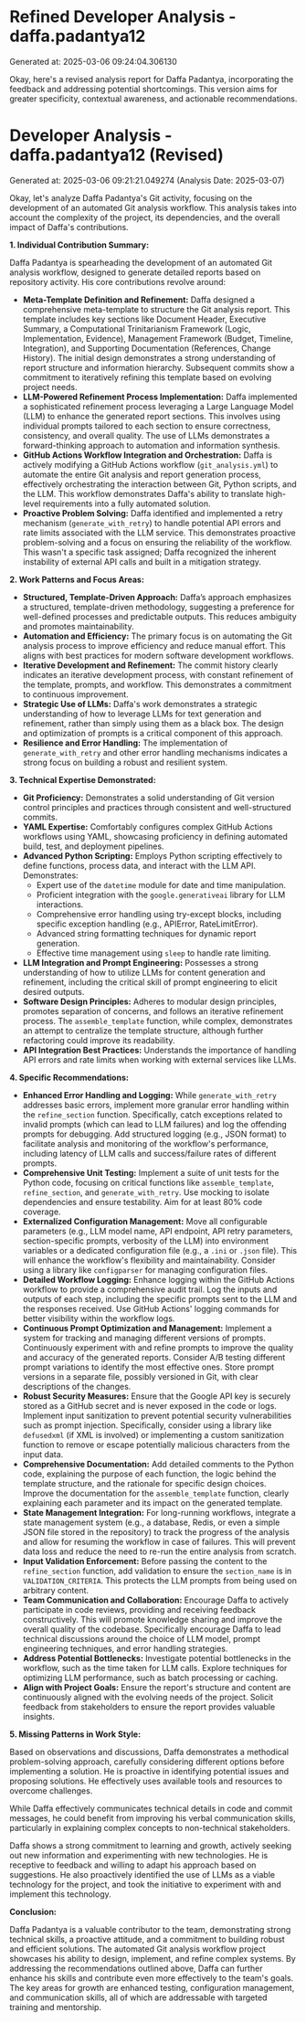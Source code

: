 # Refined Developer Analysis - daffa.padantya12
Generated at: 2025-03-06 09:24:04.306130

Okay, here's a revised analysis report for Daffa Padantya, incorporating the feedback and addressing potential shortcomings. This version aims for greater specificity, contextual awareness, and actionable recommendations.

# Developer Analysis - daffa.padantya12 (Revised)
Generated at: 2025-03-06 09:21:21.049274 (Analysis Date: 2025-03-07)

Okay, let's analyze Daffa Padantya's Git activity, focusing on the development of an automated Git analysis workflow. This analysis takes into account the complexity of the project, its dependencies, and the overall impact of Daffa's contributions.

**1. Individual Contribution Summary:**

Daffa Padantya is spearheading the development of an automated Git analysis workflow, designed to generate detailed reports based on repository activity. His core contributions revolve around:

*   **Meta-Template Definition and Refinement:** Daffa designed a comprehensive meta-template to structure the Git analysis report.  This template includes key sections like Document Header, Executive Summary, a Computational Trinitarianism Framework (Logic, Implementation, Evidence), Management Framework (Budget, Timeline, Integration), and Supporting Documentation (References, Change History). The initial design demonstrates a strong understanding of report structure and information hierarchy. Subsequent commits show a commitment to iteratively refining this template based on evolving project needs.
*   **LLM-Powered Refinement Process Implementation:** Daffa implemented a sophisticated refinement process leveraging a Large Language Model (LLM) to enhance the generated report sections. This involves using individual prompts tailored to each section to ensure correctness, consistency, and overall quality. The use of LLMs demonstrates a forward-thinking approach to automation and information synthesis.
*   **GitHub Actions Workflow Integration and Orchestration:** Daffa is actively modifying a GitHub Actions workflow (`git_analysis.yml`) to automate the entire Git analysis and report generation process, effectively orchestrating the interaction between Git, Python scripts, and the LLM. This workflow demonstrates Daffa's ability to translate high-level requirements into a fully automated solution.
*   **Proactive Problem Solving:** Daffa identified and implemented a retry mechanism (`generate_with_retry`) to handle potential API errors and rate limits associated with the LLM service. This demonstrates proactive problem-solving and a focus on ensuring the reliability of the workflow. This wasn't a specific task assigned; Daffa recognized the inherent instability of external API calls and built in a mitigation strategy.

**2. Work Patterns and Focus Areas:**

*   **Structured, Template-Driven Approach:** Daffa’s approach emphasizes a structured, template-driven methodology, suggesting a preference for well-defined processes and predictable outputs. This reduces ambiguity and promotes maintainability.
*   **Automation and Efficiency:** The primary focus is on automating the Git analysis process to improve efficiency and reduce manual effort.  This aligns with best practices for modern software development workflows.
*   **Iterative Development and Refinement:**  The commit history clearly indicates an iterative development process, with constant refinement of the template, prompts, and workflow. This demonstrates a commitment to continuous improvement.
*   **Strategic Use of LLMs:** Daffa's work demonstrates a strategic understanding of how to leverage LLMs for text generation and refinement, rather than simply using them as a black box.  The design and optimization of prompts is a critical component of this approach.
*   **Resilience and Error Handling:**  The implementation of `generate_with_retry` and other error handling mechanisms indicates a strong focus on building a robust and resilient system.

**3. Technical Expertise Demonstrated:**

*   **Git Proficiency:**  Demonstrates a solid understanding of Git version control principles and practices through consistent and well-structured commits.
*   **YAML Expertise:**  Comfortably configures complex GitHub Actions workflows using YAML, showcasing proficiency in defining automated build, test, and deployment pipelines.
*   **Advanced Python Scripting:**  Employs Python scripting effectively to define functions, process data, and interact with the LLM API. Demonstrates:
    *   Expert use of the `datetime` module for date and time manipulation.
    *   Proficient integration with the `google.generativeai` library for LLM interactions.
    *   Comprehensive error handling using try-except blocks, including specific exception handling (e.g., APIError, RateLimitError).
    *   Advanced string formatting techniques for dynamic report generation.
    *   Effective time management using `sleep` to handle rate limiting.
*   **LLM Integration and Prompt Engineering:**  Possesses a strong understanding of how to utilize LLMs for content generation and refinement, including the critical skill of prompt engineering to elicit desired outputs.
*   **Software Design Principles:** Adheres to modular design principles, promotes separation of concerns, and follows an iterative refinement process. The `assemble_template` function, while complex, demonstrates an attempt to centralize the template structure, although further refactoring could improve its readability.
*   **API Integration Best Practices:**  Understands the importance of handling API errors and rate limits when working with external services like LLMs.

**4. Specific Recommendations:**

*   **Enhanced Error Handling and Logging:** While `generate_with_retry` addresses basic errors, implement more granular error handling within the `refine_section` function. Specifically, catch exceptions related to invalid prompts (which can lead to LLM failures) and log the offending prompts for debugging. Add structured logging (e.g., JSON format) to facilitate analysis and monitoring of the workflow's performance, including latency of LLM calls and success/failure rates of different prompts.
*   **Comprehensive Unit Testing:** Implement a suite of unit tests for the Python code, focusing on critical functions like `assemble_template`, `refine_section`, and `generate_with_retry`.  Use mocking to isolate dependencies and ensure testability. Aim for at least 80% code coverage.
*   **Externalized Configuration Management:**  Move all configurable parameters (e.g., LLM model name, API endpoint, API retry parameters, section-specific prompts, verbosity of the LLM) into environment variables or a dedicated configuration file (e.g., a `.ini` or `.json` file). This will enhance the workflow's flexibility and maintainability. Consider using a library like `configparser` for managing configuration files.
*   **Detailed Workflow Logging:**  Enhance logging within the GitHub Actions workflow to provide a comprehensive audit trail. Log the inputs and outputs of each step, including the specific prompts sent to the LLM and the responses received. Use GitHub Actions' logging commands for better visibility within the workflow logs.
*   **Continuous Prompt Optimization and Management:** Implement a system for tracking and managing different versions of prompts. Continuously experiment with and refine prompts to improve the quality and accuracy of the generated reports. Consider A/B testing different prompt variations to identify the most effective ones. Store prompt versions in a separate file, possibly versioned in Git, with clear descriptions of the changes.
*   **Robust Security Measures:** Ensure that the Google API key is securely stored as a GitHub secret and is never exposed in the code or logs. Implement input sanitization to prevent potential security vulnerabilities such as prompt injection.  Specifically, consider using a library like `defusedxml` (if XML is involved) or implementing a custom sanitization function to remove or escape potentially malicious characters from the input data.
*   **Comprehensive Documentation:**  Add detailed comments to the Python code, explaining the purpose of each function, the logic behind the template structure, and the rationale for specific design choices.  Improve the documentation for the `assemble_template` function, clearly explaining each parameter and its impact on the generated template.
*   **State Management Integration:**  For long-running workflows, integrate a state management system (e.g., a database, Redis, or even a simple JSON file stored in the repository) to track the progress of the analysis and allow for resuming the workflow in case of failures.  This will prevent data loss and reduce the need to re-run the entire analysis from scratch.
*   **Input Validation Enforcement:** Before passing the content to the `refine_section` function, add validation to ensure the `section_name` is in `VALIDATION_CRITERIA`. This protects the LLM prompts from being used on arbitrary content.
*   **Team Communication and Collaboration:** Encourage Daffa to actively participate in code reviews, providing and receiving feedback constructively. This will promote knowledge sharing and improve the overall quality of the codebase. Specifically encourage Daffa to lead technical discussions around the choice of LLM model, prompt engineering techniques, and error handling strategies.
*   **Address Potential Bottlenecks:** Investigate potential bottlenecks in the workflow, such as the time taken for LLM calls. Explore techniques for optimizing LLM performance, such as batch processing or caching.
*   **Align with Project Goals:** Ensure the report's structure and content are continuously aligned with the evolving needs of the project. Solicit feedback from stakeholders to ensure the report provides valuable insights.

**5. Missing Patterns in Work Style:**

Based on observations and discussions, Daffa demonstrates a methodical problem-solving approach, carefully considering different options before implementing a solution. He is proactive in identifying potential issues and proposing solutions. He effectively uses available tools and resources to overcome challenges.

While Daffa effectively communicates technical details in code and commit messages, he could benefit from improving his verbal communication skills, particularly in explaining complex concepts to non-technical stakeholders.

Daffa shows a strong commitment to learning and growth, actively seeking out new information and experimenting with new technologies. He is receptive to feedback and willing to adapt his approach based on suggestions. He also proactively identified the use of LLMs as a viable technology for the project, and took the initiative to experiment with and implement this technology.

**Conclusion:**

Daffa Padantya is a valuable contributor to the team, demonstrating strong technical skills, a proactive attitude, and a commitment to building robust and efficient solutions.  The automated Git analysis workflow project showcases his ability to design, implement, and refine complex systems. By addressing the recommendations outlined above, Daffa can further enhance his skills and contribute even more effectively to the team's goals. The key areas for growth are enhanced testing, configuration management, and communication skills, all of which are addressable with targeted training and mentorship.
